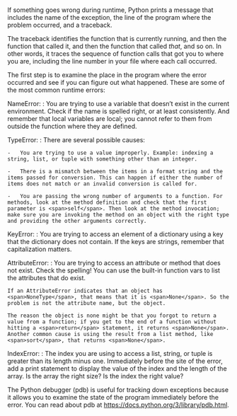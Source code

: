 ###
If something goes wrong during runtime, Python prints a message that includes the name of the exception, the line of the program where the problem occurred, and a traceback.

The traceback identifies the function that is currently running, and then the function that called it, and then the function that called <span>*that*</span>, and so on. In other words, it traces the sequence of function calls that got you to where you are, including the line number in your file where each call occurred.

The first step is to examine the place in the program where the error occurred and see if you can figure out what happened. These are some of the most common runtime errors:

NameError:
:   You are trying to use a variable that doesn’t exist in the current environment. Check if the name is spelled right, or at least consistently. And remember that local variables are local; you cannot refer to them from outside the function where they are defined.

TypeError:
:   There are several possible causes:

    -   You are trying to use a value improperly. Example: indexing a string, list, or tuple with something other than an integer.

    -   There is a mismatch between the items in a format string and the items passed for conversion. This can happen if either the number of items does not match or an invalid conversion is called for.

    -   You are passing the wrong number of arguments to a function. For methods, look at the method definition and check that the first parameter is <span>self</span>. Then look at the method invocation; make sure you are invoking the method on an object with the right type and providing the other arguments correctly.

KeyError:
:   You are trying to access an element of a dictionary using a key that the dictionary does not contain. If the keys are strings, remember that capitalization matters.

AttributeError:
:   You are trying to access an attribute or method that does not exist. Check the spelling! You can use the built-in function <span>vars</span> to list the attributes that do exist.

    If an AttributeError indicates that an object has <span>NoneType</span>, that means that it is <span>None</span>. So the problem is not the attribute name, but the object.

    The reason the object is none might be that you forgot to return a value from a function; if you get to the end of a function without hitting a <span>return</span> statement, it returns <span>None</span>. Another common cause is using the result from a list method, like <span>sort</span>, that returns <span>None</span>.

IndexError:
:   The index you are using to access a list, string, or tuple is greater than its length minus one. Immediately before the site of the error, add a <span>print</span> statement to display the value of the index and the length of the array. Is the array the right size? Is the index the right value?

The Python debugger (<span>pdb</span>) is useful for tracking down exceptions because it allows you to examine the state of the program immediately before the error. You can read about <span>pdb</span> at <https://docs.python.org/3/library/pdb.html>.

